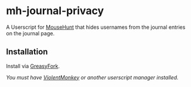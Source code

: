 # mh-journal-privacy

A Userscript for [MouseHunt](https://mousehuntgame.com) that hides usernames from the journal entries on the journal page.

## Installation

Install via [GreasyFork](https://greasyfork.org/en/scripts/453301-mousehunt-journal-privacy).

*You must have [ViolentMonkey](https://violentmonkey.github.io/) or another userscript manager installed.*
